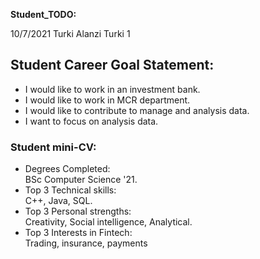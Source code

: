 __Student_TODO:__  

10/7/2021
Turki Alanzi 
Turki 1


## Student Career Goal Statement:
 
  - I would like to work in an investment bank. 
  - I would like to work in MCR department. 
  - I would like to contribute to manage and analysis data.
  - I want to focus on analysis data.

### Student mini-CV:

  - Degrees Completed:    
         BSc Computer Science '21.
  - Top 3 Technical skills:    
        C++, Java, SQL.
  - Top 3 Personal strengths:   
         Creativity, Social intelligence, Analytical.
  - Top 3 Interests in Fintech:    
        Trading, insurance, payments
